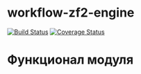 # workflow-zf2-engine

[![Build Status](https://secure.travis-ci.org/old-town/workflow-zf2-engine.svg?branch=dev)](https://secure.travis-ci.org/old-town/workflow-zf2-engine)
[![Coverage Status](https://coveralls.io/repos/old-town/workflow-zf2-engine/badge.svg?branch=dev&service=github)](https://coveralls.io/github/old-town/workflow-zf2-engine?branch=dev)

# Функционал модуля
